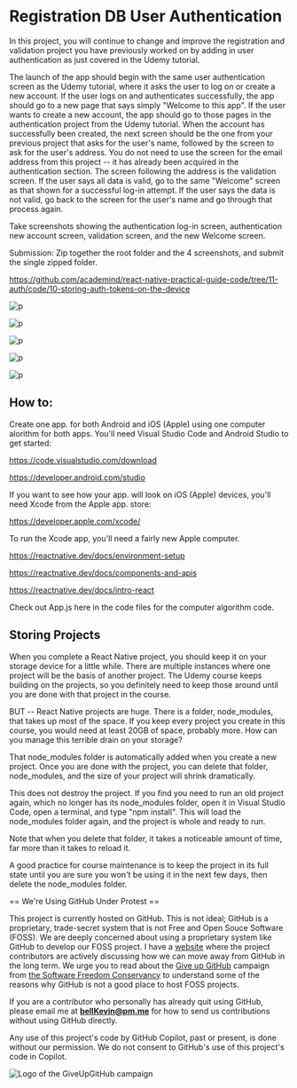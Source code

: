 # Registration DB User Authentication

In this project, you will continue to change and improve the registration and validation project you have previously worked on by adding in user authentication as just covered in the Udemy tutorial.

The launch of the app should begin with the same user authentication screen as the Udemy tutorial, where it asks the user to log on or create a new account. If the user logs on and authenticates successfully, the app should go to a new page that says simply "Welcome to this app". If the user wants to create a new account, the app should go to those pages in the authentication project from the Udemy tutorial. When the account has successfully been created, the next screen should be the one from your previous project that asks for the user's name, followed by the screen to ask for the user's address. You do not need to use the screen for the email address from this project -- it has already been acquired in the authentication section. The screen following the address is the validation screen. If the user says all data is valid, go to the same "Welcome" screen as that shown for a successful log-in attempt. If the user says the data is not valid, go back to the screen for the user's name and go through that process again.

Take screenshots showing the authentication log-in screen, authentication new account screen, validation screen, and the new Welcome screen. 

Submission: Zip together the root folder and the 4 screenshots, and submit the single zipped folder.

https://github.com/academind/react-native-practical-guide-code/tree/11-auth/code/10-storing-auth-tokens-on-the-device

![p](https://github.com/bell-kevin/registrationDatabaseUserAuthentication/blob/main/15380ae0-876f-4870-8fed-9bb004f59e1a.png)

![p](https://github.com/bell-kevin/registrationDatabaseUserAuthentication/blob/main/screenshots/1.PNG)

![p](https://github.com/bell-kevin/registrationDatabaseUserAuthentication/blob/main/screenshots/2.PNG)

![p](https://github.com/bell-kevin/registrationDatabaseUserAuthentication/blob/main/screenshots/3.PNG)

![p](https://github.com/bell-kevin/registrationDatabaseUserAuthentication/blob/main/screenshots/4.PNG)

## How to:

Create one app. for both Android and iOS (Apple) using one computer alorithm for both apps. You'll need Visual Studio Code and Android Studio to get started:

https://code.visualstudio.com/download

https://developer.android.com/studio

If you want to see how your app. will look on iOS (Apple) devices, you'll need Xcode from the Apple app. store:

https://developer.apple.com/xcode/

To run the Xcode app, you'll need a fairly new Apple computer.

https://reactnative.dev/docs/environment-setup

https://reactnative.dev/docs/components-and-apis

https://reactnative.dev/docs/intro-react

Check out App.js here in the code files for the computer algorithm code.

## Storing Projects

When you complete a React Native project, you should keep it on your storage device for a little while. There are multiple instances where one project will be the basis of another project. The Udemy course keeps building on the projects, so you definitely need to keep those around until you are done with that project in the course.

BUT -- React Native projects are huge. There is a folder, node_modules, that takes up most of the space. If you keep every project you create in this course, you would need at least 20GB of space, probably more. How can you manage this terrible drain on your storage?

That node_modules folder is automatically added when you create a new project. Once you are done with the project, you can delete that folder, node_modules, and the size of your project will shrink dramatically.

This does not destroy the project. If you find you need to run an old project again, which no longer has its node_modules folder, open it in Visual Studio Code, open a terminal, and type "npm install". This will load the node_modules folder again, and the project is whole and ready to run.

Note that when you delete that folder, it takes a noticeable amount of time, far more than it takes to reload it.

A good practice for course maintenance is to keep the project in its full state until you are sure you won't be using it in the next few days, then delete the node_modules folder.


== We're Using GitHub Under Protest ==

This project is currently hosted on GitHub.  This is not ideal; GitHub is a
proprietary, trade-secret system that is not Free and Open Souce Software
(FOSS).  We are deeply concerned about using a proprietary system like GitHub
to develop our FOSS project. I have a [website](https://bellKevin.me) where the
project contributors are actively discussing how we can move away from GitHub
in the long term.  We urge you to read about the [Give up GitHub](https://GiveUpGitHub.org) campaign 
from [the Software Freedom Conservancy](https://sfconservancy.org) to understand some of the reasons why GitHub is not 
a good place to host FOSS projects.

If you are a contributor who personally has already quit using GitHub, please
email me at **bellKevin@pm.me** for how to send us contributions without
using GitHub directly.

Any use of this project's code by GitHub Copilot, past or present, is done
without our permission.  We do not consent to GitHub's use of this project's
code in Copilot.

![Logo of the GiveUpGitHub campaign](https://sfconservancy.org/img/GiveUpGitHub.png)
